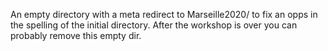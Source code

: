 An empty directory with a meta redirect to Marseille2020/ to fix an opps
in the spelling of the initial directory. After the workshop is over you
can probably remove this empty dir.
